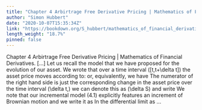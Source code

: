 ```yaml
---
title: "Chapter 4 Arbirtrage Free Derivative Pricing | Mathematics of Financial Derivatives"
author: "Simon Hubbert"
date: "2020-10-07T15:35:34Z"
link: "https://bookdown.org/S_hubbert/mathematics_of_financial_derivatives/"
length_weight: "18.7%"
pinned: false
---
```


Chapter 4 Arbirtrage Free Derivative Pricing | Mathematics of Financial Derivatives. [...] Let us recall the model that we have proposed for the evolution of our asset. We wrote that over a time interval \([t,t+\delta t]\) the asset price moves according to: or, equivalently, we have The numerator of the right hand side is just the corresponding change in the asset price over the time interval \(\delta t,\) we can denote this as \(\delta S\) and write We note that our incremental model (4.1) explicitly features an increment of Brownian motion and we write it as In the differential limit as ...
